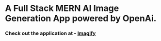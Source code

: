 # A Full Stack MERN AI Image Generation App powered by OpenAi.

### Check out the application at -  [Imagify](https://imagify-demo.vercel.app/)


